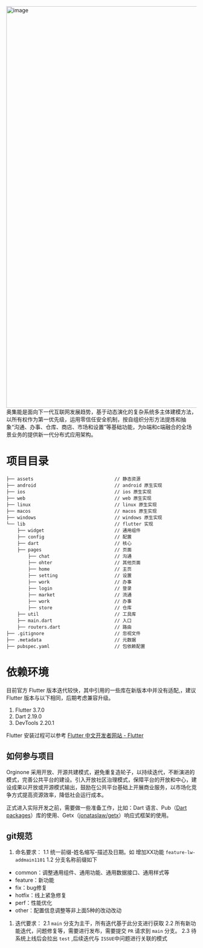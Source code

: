<img width="1060" alt="image" src="https://user-images.githubusercontent.com/8328012/201800690-9f5e989e-4ed3-4817-85b9-b594ac89fd31.png">  
奥集能是面向下一代互联网发展趋势，基于动态演化的复杂系统多主体建模方法，以所有权作为第一优先级，运用零信任安全机制，按自组织分形方法提炼和抽象“沟通、办事、仓库、商店、市场和设置”等基础功能，为b端和c端融合的全场景业务的提供新一代分布式应用架构。

# 项目目录

```
├── assets                              // 静态资源
├── android                             // android 原生实现
├── ios                                 // ios 原生实现
├── web                                 // web 原生实现
├── linux                               // linux 原生实现
├── macos                               // macos 原生实现
├── windows                             // windows 原生实现
└── lib                                 // flutter 实现
    ├── widget                          // 通用组件
    ├── config                          // 配置
    ├── dart                            // 核心
    ├── pages                           // 页面
    	├── chat                        // 沟通
        ├── ohter                       // 其他页面
        ├── home                        // 主页
        ├── setting                     // 设置
        ├── work                        // 办事
        ├── login                       // 登录
        ├── market                      // 流通
        ├── work                        // 办事
        ├── store                       // 仓库
    ├── util                            // 工具库
    ├── main.dart                       // 入口
    ├── routers.dart                    // 路由
├── .gitignore                          // 忽视文件
├── .metadata                           // 元数据
├── pubspec.yaml                        // 包依赖配置
```

# 依赖环境

目前官方 Flutter 版本迭代较快，其中引用的一些库在新版本中并没有适配,，建议 Flutter 版本与以下相同，后期考虑兼容升级。

1. Flutter 3.7.0
2. Dart 2.19.0
3. DevTools 2.20.1 

Flutter 安装过程可以参考 [Flutter 中文开发者网站 - Flutter](https://flutter.cn/docs)

## 如何参与项目

Orginone 采用开放、开源共建模式，避免重复造轮子，以持续迭代，不断演进的模式，完善公共平台的建设。引入开放社区治理模式，保障平台的开放和中心，建设成果以开放或开源模式输出，鼓励在公共平台基础上开展商业服务，以市场化竞争方式提高资源效率，降低社会运行成本。

正式进入实际开发之前，需要做一些准备工作，比如：Dart 语言、Pub（[Dart packages](https://pub.flutter-io.cn/)）库的使用、Getx（[jonataslaw/getx](https://github.com/jonataslaw/getx)）响应式框架的使用。

## git规范

1. 命名要求：
   1.1 统一前缀-姓名缩写-描述及日期。如 增加XX功能 `feature-lw-addmain1101`
   1.2 分支名称前缀如下

- common：调整通用组件、通用功能、通用数据接口、通用样式等
- feature：新功能
- fix：bug修复
- hotfix：线上紧急修复
- perf：性能优化
- other：配置信息调整等非上面5种的改动改动

1. 迭代要求：
   2.1 `main` 分支为主干，所有迭代基于此分支进行获取
   2.2 所有新功能迭代，问题修复等，需要进行发布，需要提交 `PR` 请求到 `main` 分支。
   2.3 待系统上线后会拉出 `test` ,后续迭代与 `ISSUE`中问题进行关联的模式